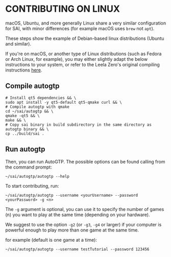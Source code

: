 # CONTRIBUTING ON LINUX

macOS, Ubuntu, and more generally Linux share a very similar configuration for SAI,
 with minor differences (for example macOS uses `brew` not `apt`).

These steps show the example of Debian-based linux distributions (Ubuntu and similar).

If you're on macOS, or another type of Linux distributions (such as Fedora or Arch
 Linux, for example), you may either slightly adapt the below instructions to your
 system, or refer to the Leela Zero's original compiling instructions
 [here](https://github.com/leela-zero/leela-zero#compiling-autogtp-andor-leela-zero).

## Compile autogtp

```Shell
# Install qt5 dependencies && \
sudo apt install -y qt5-default qt5-qmake curl && \
# Compile autogtp with qmake
cd ~/sai/autogtp && \
qmake -qt5 && \
make && \
# Copy sai binary in build subdirectory in the same directory as autogtp binary && \
cp ../build/sai .
```

## Run autogtp

Then, you can run AutoGTP. The possible options can be found
 calling from the command prompt:

```Shell
~/sai/autogtp/autogtp --help
```

To start contributing, run:

```Shell
~/sai/autogtp/autogtp --username <yourUsername> --password <yourPassword> -g <n>
```

The `-g` argument is optional, you can use it to specify the number of games (n)
 you want to play at the same time (depending on your hardware).

We suggest to use the option `-g2` (or `-g3`, `-g4` or larger) if your computer
 is powerful enough to play more than one game at the same time.

for example (default is one game at a time):

```Shell
~/sai/autogtp/autogtp --username testTutorial --password 123456
```
